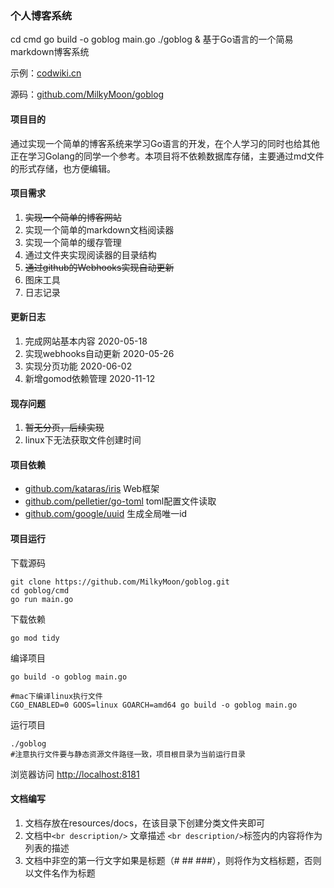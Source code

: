 ### 个人博客系统

cd cmd
go build -o goblog main.go
./goblog & 
基于Go语言的一个简易markdown博客系统 

示例：[codwiki.cn](https://codwiki.cn) 

源码：[github.com/MilkyMoon/goblog](https://github.com/MilkyMoon/goblog)


#### 项目目的
通过实现一个简单的博客系统来学习Go语言的开发，在个人学习的同时也给其他正在学习Golang的同学一个参考。本项目将不依赖数据库存储，主要通过md文件的形式存储，也方便编辑。

#### 项目需求
1. ~~实现一个简单的博客网站~~
2. 实现一个简单的markdown文档阅读器
3. 实现一个简单的缓存管理
4. 通过文件夹实现阅读器的目录结构
5. ~~通过github的Webhooks实现自动更新~~
6. 图床工具
7. 日志记录

#### 更新日志
1. 完成网站基本内容  2020-05-18
2. 实现webhooks自动更新  2020-05-26
3. 实现分页功能  2020-06-02
4. 新增gomod依赖管理 2020-11-12

#### 现存问题
1. ~~暂无分页，后续实现~~
2. linux下无法获取文件创建时间

#### 项目依赖
- [github.com/kataras/iris](https://github.com/kataras/iris) Web框架
- [github.com/pelletier/go-toml](https://github.com/pelletier/go-toml) toml配置文件读取
- [github.com/google/uuid](https://github.com/google/uuid) 生成全局唯一id

#### 项目运行
下载源码
```shell script
git clone https://github.com/MilkyMoon/goblog.git
cd goblog/cmd
go run main.go
```
下载依赖

```shell
go mod tidy
```

编译项目

```shell script
go build -o goblog main.go

#mac下编译linux执行文件
CGO_ENABLED=0 GOOS=linux GOARCH=amd64 go build -o goblog main.go
```
运行项目
```shell script
./goblog
#注意执行文件要与静态资源文件路径一致，项目根目录为当前运行目录
```
浏览器访问
[http://localhost:8181](http://localhost:8181)

#### 文档编写
1. 文档存放在resources/docs，在该目录下创建分类文件夹即可
2. 文档中`<br description/>` 文章描述 `<br description/>`标签内的内容将作为列表的描述
3. 文档中非空的第一行文字如果是标题（# ## ###），则将作为文档标题，否则以文件名作为标题
